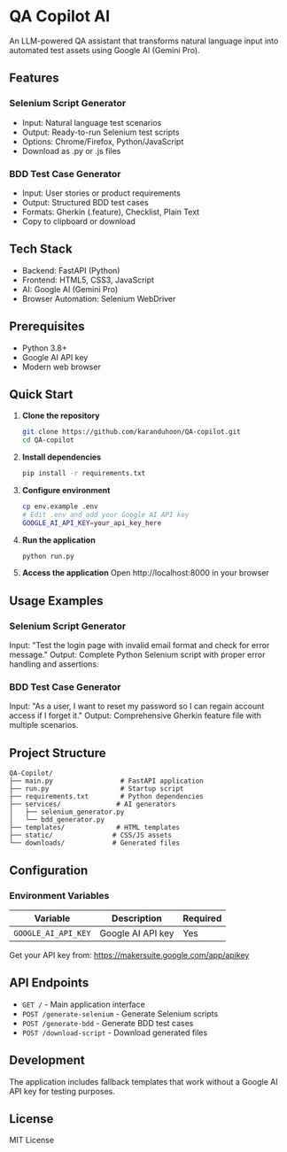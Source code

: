 # QA Copilot AI

An LLM-powered QA assistant that transforms natural language input into automated test assets using Google AI (Gemini Pro).

## Features

### Selenium Script Generator
- Input: Natural language test scenarios
- Output: Ready-to-run Selenium test scripts
- Options: Chrome/Firefox, Python/JavaScript
- Download as .py or .js files

### BDD Test Case Generator
- Input: User stories or product requirements
- Output: Structured BDD test cases
- Formats: Gherkin (.feature), Checklist, Plain Text
- Copy to clipboard or download

## Tech Stack

- Backend: FastAPI (Python)
- Frontend: HTML5, CSS3, JavaScript
- AI: Google AI (Gemini Pro)
- Browser Automation: Selenium WebDriver

## Prerequisites

- Python 3.8+
- Google AI API key
- Modern web browser

## Quick Start

1. **Clone the repository**
   ```bash
   git clone https://github.com/karanduhoon/QA-copilot.git
   cd QA-copilot
   ```

2. **Install dependencies**
   ```bash
   pip install -r requirements.txt
   ```

3. **Configure environment**
   ```bash
   cp env.example .env
   # Edit .env and add your Google AI API key
   GOOGLE_AI_API_KEY=your_api_key_here
   ```

4. **Run the application**
   ```bash
   python run.py
   ```

5. **Access the application**
   Open http://localhost:8000 in your browser

## Usage Examples

### Selenium Script Generator
Input: "Test the login page with invalid email format and check for error message."
Output: Complete Python Selenium script with proper error handling and assertions.

### BDD Test Case Generator
Input: "As a user, I want to reset my password so I can regain account access if I forget it."
Output: Comprehensive Gherkin feature file with multiple scenarios.

## Project Structure

```
QA-Copilot/
├── main.py                 # FastAPI application
├── run.py                  # Startup script
├── requirements.txt        # Python dependencies
├── services/              # AI generators
│   ├── selenium_generator.py
│   └── bdd_generator.py
├── templates/             # HTML templates
├── static/               # CSS/JS assets
└── downloads/            # Generated files
```

## Configuration

### Environment Variables

| Variable | Description | Required |
|----------|-------------|----------|
| `GOOGLE_AI_API_KEY` | Google AI API key | Yes |

Get your API key from: https://makersuite.google.com/app/apikey

## API Endpoints

- `GET /` - Main application interface
- `POST /generate-selenium` - Generate Selenium scripts
- `POST /generate-bdd` - Generate BDD test cases
- `POST /download-script` - Download generated files

## Development

The application includes fallback templates that work without a Google AI API key for testing purposes.

## License

MIT License 
